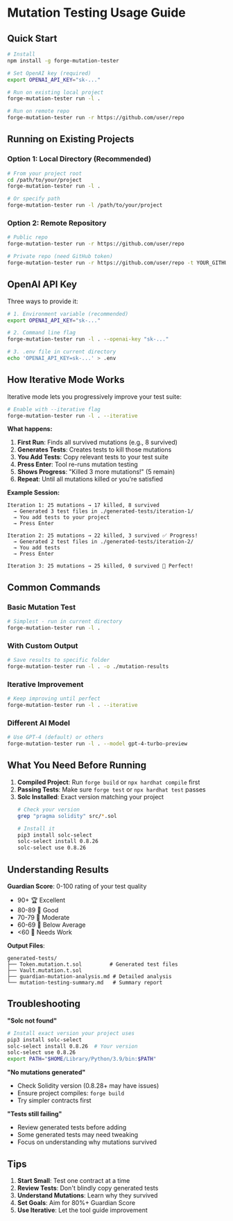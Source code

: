 # Mutation Testing Usage Guide

## Quick Start

```bash
# Install
npm install -g forge-mutation-tester

# Set OpenAI key (required)
export OPENAI_API_KEY="sk-..."

# Run on existing local project
forge-mutation-tester run -l .

# Run on remote repo
forge-mutation-tester run -r https://github.com/user/repo
```

## Running on Existing Projects

### Option 1: Local Directory (Recommended)
```bash
# From your project root
cd /path/to/your/project
forge-mutation-tester run -l .

# Or specify path
forge-mutation-tester run -l /path/to/your/project
```

### Option 2: Remote Repository
```bash
# Public repo
forge-mutation-tester run -r https://github.com/user/repo

# Private repo (need GitHub token)
forge-mutation-tester run -r https://github.com/user/repo -t YOUR_GITHUB_TOKEN
```

## OpenAI API Key

Three ways to provide it:

```bash
# 1. Environment variable (recommended)
export OPENAI_API_KEY="sk-..."

# 2. Command line flag
forge-mutation-tester run -l . --openai-key "sk-..."

# 3. .env file in current directory
echo 'OPENAI_API_KEY=sk-...' > .env
```

## How Iterative Mode Works

Iterative mode lets you progressively improve your test suite:

```bash
# Enable with --iterative flag
forge-mutation-tester run -l . --iterative
```

**What happens:**

1. **First Run**: Finds all survived mutations (e.g., 8 survived)
2. **Generates Tests**: Creates tests to kill those mutations
3. **You Add Tests**: Copy relevant tests to your test suite
4. **Press Enter**: Tool re-runs mutation testing
5. **Shows Progress**: "Killed 3 more mutations!" (5 remain)
6. **Repeat**: Until all mutations killed or you're satisfied

**Example Session:**
```
Iteration 1: 25 mutations → 17 killed, 8 survived
  → Generated 3 test files in ./generated-tests/iteration-1/
  → You add tests to your project
  → Press Enter

Iteration 2: 25 mutations → 22 killed, 3 survived ✅ Progress!
  → Generated 2 test files in ./generated-tests/iteration-2/
  → You add tests
  → Press Enter

Iteration 3: 25 mutations → 25 killed, 0 survived 🎉 Perfect!
```

## Common Commands

### Basic Mutation Test
```bash
# Simplest - run in current directory
forge-mutation-tester run -l .
```

### With Custom Output
```bash
# Save results to specific folder
forge-mutation-tester run -l . -o ./mutation-results
```

### Iterative Improvement
```bash
# Keep improving until perfect
forge-mutation-tester run -l . --iterative
```

### Different AI Model
```bash
# Use GPT-4 (default) or others
forge-mutation-tester run -l . --model gpt-4-turbo-preview
```

## What You Need Before Running

1. **Compiled Project**: Run `forge build` or `npx hardhat compile` first
2. **Passing Tests**: Make sure `forge test` or `npx hardhat test` passes
3. **Solc Installed**: Exact version matching your project
   ```bash
   # Check your version
   grep "pragma solidity" src/*.sol
   
   # Install it
   pip3 install solc-select
   solc-select install 0.8.26
   solc-select use 0.8.26
   ```

## Understanding Results

**Guardian Score**: 0-100 rating of your test quality
- 90+ 🏆 Excellent
- 80-89 🥇 Good  
- 70-79 🥈 Moderate
- 60-69 🥉 Below Average
- <60 🚨 Needs Work

**Output Files**:
```
generated-tests/
├── Token.mutation.t.sol         # Generated test files
├── Vault.mutation.t.sol         
├── guardian-mutation-analysis.md # Detailed analysis
└── mutation-testing-summary.md   # Summary report
```

## Troubleshooting

**"Solc not found"**
```bash
# Install exact version your project uses
pip3 install solc-select
solc-select install 0.8.26  # Your version
solc-select use 0.8.26
export PATH="$HOME/Library/Python/3.9/bin:$PATH"
```

**"No mutations generated"**
- Check Solidity version (0.8.28+ may have issues)
- Ensure project compiles: `forge build`
- Try simpler contracts first

**"Tests still failing"**
- Review generated tests before adding
- Some generated tests may need tweaking
- Focus on understanding why mutations survived

## Tips

1. **Start Small**: Test one contract at a time
2. **Review Tests**: Don't blindly copy generated tests
3. **Understand Mutations**: Learn why they survived
4. **Set Goals**: Aim for 80%+ Guardian Score
5. **Use Iterative**: Let the tool guide improvement 